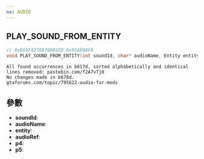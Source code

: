 ```yaml
---
ns: AUDIO
---
```

## PLAY_SOUND_FROM_ENTITY

```c
// 0xE65F427EB70AB1ED 0x95AE00F8
void PLAY_SOUND_FROM_ENTITY(int soundId, char* audioName, Entity entity, char* audioRef, BOOL p4, Any p5);
```

```
All found occurrences in b617d, sorted alphabetically and identical lines removed: pastebin.com/f2A7vTj0   
No changes made in b678d.  
gtaforums.com/topic/795622-audio-for-mods  
```

## 參數
* **soundId**: 
* **audioName**: 
* **entity**: 
* **audioRef**: 
* **p4**: 
* **p5**: 

